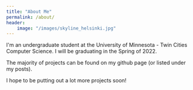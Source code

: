 ```yaml
---
title: "About Me"
permalink: /about/
header: 
    image: "/images/skyline_helsinki.jpg"
--- 
```


I'm an undergraduate student at the University of Minnesota - Twin Cities Computer Science. I will be graduating in the Spring of 2022.

The majority of projects can be found on my github page (or listed under my posts).

I hope to be putting out a lot more projects soon!